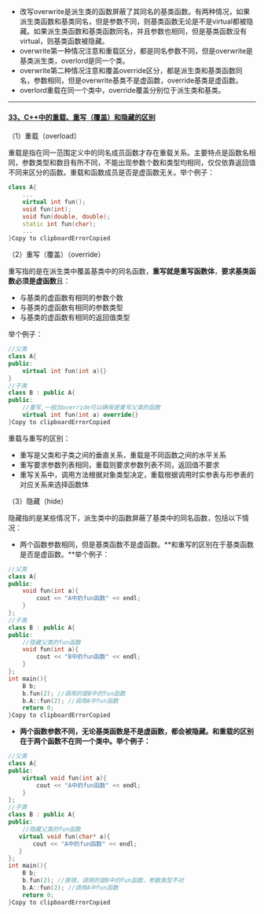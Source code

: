 - 改写overwrite是派生类的函数屏蔽了其同名的基类函数。有两种情况，如果派生类函数和基类同名，但是参数不同，则基类函数无论是不是virtual都被隐藏。如果派生类函数和基类函数同名，并且参数也相同，但是基类函数没有virtual，则基类函数被隐藏。
- overwrite第一种情况注意和重载区分，都是同名参数不同，但是overwrite是基类派生类，overlord是同一个类。
- overwrite第二种情况注意和覆盖override区分，都是派生类和基类函数同名，参数相同，但是overwrite基类不是虚函数，override基类是虚函数。
- overlord重载在同一个类中，override覆盖分别位于派生类和基类。

------

#### [33、C++中的重载、重写（覆盖）和隐藏的区别](https://interviewguide.cn/#/Doc/Knowledge/C++/基础语法/基础语法?id=33、c中的重载、重写（覆盖）和隐藏的区别)

（1）重载（overload）

重载是指在同一范围定义中的同名成员函数才存在重载关系。主要特点是函数名相同，参数类型和数目有所不同，不能出现参数个数和类型均相同，仅仅依靠返回值不同来区分的函数。重载和函数成员是否是虚函数无关。举个例子：

```cpp
class A{
    ...
    virtual int fun();
    void fun(int);
    void fun(double, double);
    static int fun(char);
    ...
}Copy to clipboardErrorCopied
```

（2）重写（覆盖）（override）

重写指的是在派生类中覆盖基类中的同名函数，**重写就是重写函数体**，**要求基类函数必须是虚函数**且：

- 与基类的虚函数有相同的参数个数
- 与基类的虚函数有相同的参数类型
- 与基类的虚函数有相同的返回值类型

举个例子：

```cpp
//父类
class A{
public:
    virtual int fun(int a){}
}
//子类
class B : public A{
public:
    //重写,一般加override可以确保是重写父类的函数
    virtual int fun(int a) override{}
}Copy to clipboardErrorCopied
```

重载与重写的区别：

- 重写是父类和子类之间的垂直关系，重载是不同函数之间的水平关系
- 重写要求参数列表相同，重载则要求参数列表不同，返回值不要求
- 重写关系中，调用方法根据对象类型决定，重载根据调用时实参表与形参表的对应关系来选择函数体

（3）隐藏（hide）

隐藏指的是某些情况下，派生类中的函数屏蔽了基类中的同名函数，包括以下情况：

- 两个函数参数相同，但是基类函数不是虚函数。**和重写的区别在于基类函数是否是虚函数。**举个例子：

```cpp
//父类
class A{
public:
    void fun(int a){
        cout << "A中的fun函数" << endl;
    }
};
//子类
class B : public A{
public:
    //隐藏父类的fun函数
    void fun(int a){
        cout << "B中的fun函数" << endl;
    }
};
int main(){
    B b;
    b.fun(2); //调用的是B中的fun函数
    b.A::fun(2); //调用A中fun函数
    return 0;
}Copy to clipboardErrorCopied
```

- **两个函数参数不同，无论基类函数是不是虚函数，都会被隐藏。和重载的区别在于两个函数不在同一个类中。举个例子：**

```cpp
//父类
class A{
public:
    virtual void fun(int a){
        cout << "A中的fun函数" << endl;
    }
};
//子类
class B : public A{
public:
    //隐藏父类的fun函数
   virtual void fun(char* a){
       cout << "A中的fun函数" << endl;
   }
};
int main(){
    B b;
    b.fun(2); //报错，调用的是B中的fun函数，参数类型不对
    b.A::fun(2); //调用A中fun函数
    return 0;
}Copy to clipboardErrorCopied
```